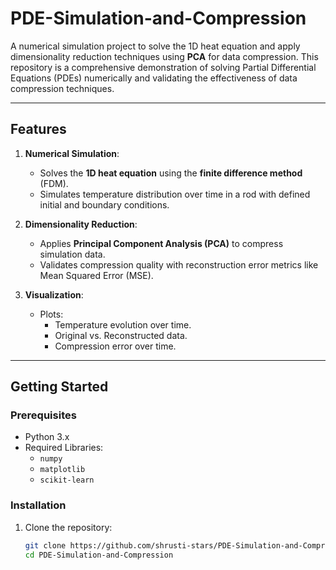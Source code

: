 # PDE-Simulation-and-Compression

A numerical simulation project to solve the 1D heat equation and apply dimensionality reduction techniques using **PCA** for data compression. This repository is a comprehensive demonstration of solving Partial Differential Equations (PDEs) numerically and validating the effectiveness of data compression techniques.

---

## Features

1. **Numerical Simulation**:
   - Solves the **1D heat equation** using the **finite difference method** (FDM).
   - Simulates temperature distribution over time in a rod with defined initial and boundary conditions.

2. **Dimensionality Reduction**:
   - Applies **Principal Component Analysis (PCA)** to compress simulation data.
   - Validates compression quality with reconstruction error metrics like Mean Squared Error (MSE).

3. **Visualization**:
   - Plots:
     - Temperature evolution over time.
     - Original vs. Reconstructed data.
     - Compression error over time.

---

## Getting Started

### Prerequisites

- Python 3.x
- Required Libraries:
  - `numpy`
  - `matplotlib`
  - `scikit-learn`

### Installation

1. Clone the repository:
   ```bash
   git clone https://github.com/shrusti-stars/PDE-Simulation-and-Compression.git
   cd PDE-Simulation-and-Compression
